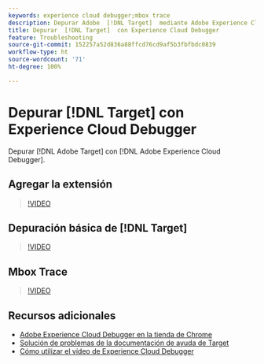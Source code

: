 ```yaml
---
keywords: experience cloud debugger;mbox trace
description: Depurar Adobe  [!DNL Target]  mediante Adobe Experience Cloud Debugger.
title: Depurar  [!DNL Target]  con Experience Cloud Debugger
feature: Troubleshooting
source-git-commit: 152257a52d836a88ffcd76cd9af5b3fbfbdc0839
workflow-type: ht
source-wordcount: '71'
ht-degree: 100%

---
```



# Depurar [!DNL Target] con Experience Cloud Debugger

Depurar [!DNL Adobe Target] con [!DNL Adobe Experience Cloud Debugger].

## Agregar la extensión 

>[!VIDEO](https://video.tv.adobe.com/v/23114/?quality=12)

## Depuración básica de [!DNL Target]

>[!VIDEO](https://video.tv.adobe.com/v/23115/?quality=12)

## Mbox Trace

>[!VIDEO](https://video.tv.adobe.com/v/23113/?quality=12)

## Recursos adicionales

+ [Adobe Experience Cloud Debugger en la tienda de Chrome](https://chrome.google.com/webstore/detail/adobe-experience-cloud-de/ocdmogmohccmeicdhlhhgepeaijenapj?hl=es)
+ [Solución de problemas de la documentación de ayuda de Target](/help/main/r-troubleshooting-target/troubleshooting-target.md)
+ [Cómo utilizar el vídeo de Experience Cloud Debugger](https://experienceleague.adobe.com/docs/platform-learn/data-collection/debugger/experience-cloud/use-the-experience-cloud-debugger.html?lang=es)
